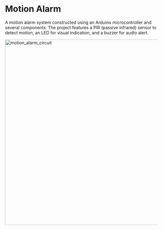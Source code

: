 <h1>Motion Alarm</h1>
<p>A motion alarm system constructed using an Arduino microcontroller and several components. The project features a PIR (passive infrared) sensor to detect motion, an LED for visual indication, and a buzzer for audio alert.</p>
<img width="612" alt="motion_alarm_circuit" src="https://user-images.githubusercontent.com/119845903/214027831-6a39d31d-9efe-42f5-bb03-e1bb6966a594.png">
